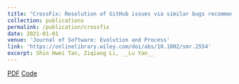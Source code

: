 ```yaml
---
title: "CrossFix: Resolution of GitHub issues via similar bugs recommendation"
collection: publications
permalink: /publication/crossfix
date: 2021-01-01
venue: 'Journal of Software: Evolution and Process'
link: 'https://onlinelibrary.wiley.com/doi/abs/10.1002/smr.2554'
excerpt: Shin Hwei Tan, Ziqiang Li, __Lu Yan__
---
```

[PDF]() [Code]()
